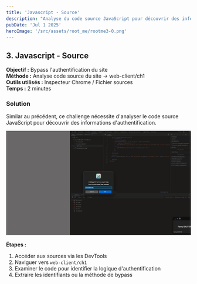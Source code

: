```yaml
---
title: 'Javascript - Source'
description: "Analyse du code source JavaScript pour découvrir des informations d'authentification"
pubDate: 'Jul 1 2025'
heroImage: '/src/assets/root_me/rootme3-0.png'
---
```


## 3. Javascript - Source

**Objectif :** Bypass l'authentification du site  
**Méthode :** Analyse code source du site -> web-client/ch1  
**Outils utilisés :** Inspecteur Chrome / Fichier sources  
**Temps :** 2 minutes  


### Solution

Similar au précédent, ce challenge nécessite d'analyser le code source JavaScript pour découvrir des informations d'authentification.

![Challenge JavaScript Source](/src/assets/root_me/rootme3-0.png)

**Étapes :**
1. Accéder aux sources via les DevTools
2. Naviguer vers `web-client/ch1`
3. Examiner le code pour identifier la logique d'authentification
4. Extraire les identifiants ou la méthode de bypass

